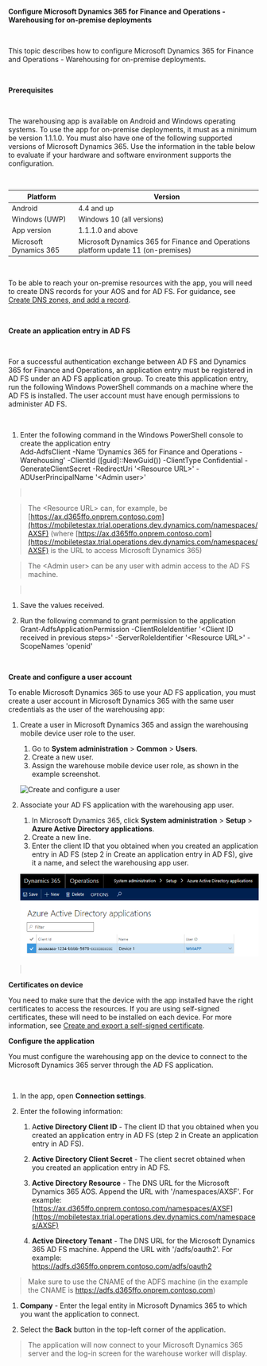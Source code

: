 **Configure Microsoft Dynamics 365 for Finance and Operations - Warehousing for
on-premise deployments**

 

This topic describes how to configure Microsoft Dynamics 365 for Finance and
Operations - Warehousing for on-premise deployments.

 

**Prerequisites**

 

The warehousing app is available on Android and Windows operating systems. To
use the app for on-premise deployments, it must as a minimum be version 1.1.1.0.
You must also have one of the following supported versions of Microsoft Dynamics
365. Use the information in the table below to evaluate if your hardware and
software environment supports the configuration.

 

| Platform               | Version                                                                            |
|------------------------|------------------------------------------------------------------------------------|
| Android                | 4.4 and up                                                                         |
| Windows (UWP)          | Windows 10 (all versions)                                                          |
| App version            | 1.1.1.0 and above                                                                  |
| Microsoft Dynamics 365 | Microsoft Dynamics 365 for Finance and Operations platform update 11 (on-premises) |

 

To be able to reach your on-premise resources with the app, you will need to
create DNS records for your AOS and for AD FS. For guidance, see [Create DNS
zones, and add a
record](https://docs.microsoft.com/en-us/dynamics365/unified-operations/dev-itpro/deployment/setup-deploy-on-premises-environments#createdns).

 

**Create an application entry in AD FS**

 

For a successful authentication exchange between AD FS and Dynamics 365 for
Finance and Operations, an application entry must be registered in AD FS under
an AD FS application group. To create this application entry, run the following
Windows PowerShell commands on a machine where the AD FS is installed. The user
account must have enough permissions to administer AD FS.

 

1.  Enter the following command in the Windows PowerShell console to create the
    application entry  
    Add-AdfsClient -Name 'Dynamics 365 for Finance and Operations - Warehousing'
    -ClientId ([guid]::NewGuid()) -ClientType Confidential -GenerateClientSecret
    -RedirectUri '\<Resource URL\>' -ADUserPrincipalName '\<Admin user\>'

>    

>   The \<Resource URL\> can, for example, be
>   [https://ax.d365ffo.onprem.contoso.com](https://mobiletestax.trial.operations.dev.dynamics.com/namespaces/AXSF)
>   (where
>   [https://ax.d365ffo.onprem.contoso.com](https://mobiletestax.trial.operations.dev.dynamics.com/namespaces/AXSF)
>   is the URL to access Microsoft Dynamics 365)

>   The \<Admin user\> can be any user with admin access to the AD FS machine.

>    

1.  Save the values received.

2.  Run the following command to grant permission to the application  
    Grant-AdfsApplicationPermission -ClientRoleIdentifier '\<Client ID received
    in previous steps\>' -ServerRoleIdentifier '\<Resource URL\>' -ScopeNames
    'openid'

 

**Create and configure a user account**

To enable Microsoft Dynamics 365 to use your AD FS application, you must create
a user account in Microsoft Dynamics 365 with the same user credentials as the
user of the warehousing app:

1.  Create a user in Microsoft Dynamics 365 and assign the warehousing mobile
    device user role to the user.

    1.  Go to **System administration** \> **Common** \> **Users**.
    2.  Create a new user.
    3.  Assign the warehouse mobile device user role, as shown in the example
        screenshot.

    ![Create and configure a user](media/wmapp-users.jpg)

1.  Associate your AD FS application with the warehousing app user.

    1.  In Microsoft Dynamics 365, click **System administration** \> **Setup**
        \> **Azure Active Directory applications**.
    2.  Create a new line.
    3.  Enter the client ID that you obtained when you created an application
        entry in AD FS (step 2 in Create an application entry in AD FS), give it
        a name, and select the warehousing app user.

    ![Azure Active Drectory applications ](media/azure-active-directory.png)

>    

**Certificates on device**

You need to make sure that the device with the app installed have the right
certificates to access the resources. If you are using self-signed certificates,
these will need to be installed on each device. For more information, see
[Create and export a self-signed
certificate](https://technet.microsoft.com/en-us/library/ff710475(v=ws.10).aspx).

**Configure the application**

You must configure the warehousing app on the device to connect to the Microsoft
Dynamics 365 server through the AD FS application.

 

1.  In the app, open **Connection settings**.

2.  Enter the following information:

    1.  A**ctive Directory Client ID** - The client ID that you obtained when
        you created an application entry in AD FS (step 2 in Create an
        application entry in AD FS).

    2.  **Active Directory Client Secret** - The client secret obtained when you
        created an application entry in AD FS.

    3.  **Active Directory Resource** - The DNS URL for the Microsoft Dynamics
        365 AOS. Append the URL with '/namespaces/AXSF'. For example:
        [https://ax.d365ffo.onprem.contoso.com/namespaces/AXSF](https://mobiletestax.trial.operations.dev.dynamics.com/namespaces/AXSF)

    4.  **Active Directory Tenant** - The DNS URL for the Microsoft Dynamics 365
        AD FS machine. Append the URL with '/adfs/oauth2'. For example:  
        <https://adfs.d365ffo.onprem.contoso.com/adfs/oauth2>

>   Make sure to use the CNAME of the ADFS machine (in the example the CNAME is
>   <https://adfs.d365ffo.onprem.contoso.com>)

1.  **Company** - Enter the legal entity in Microsoft Dynamics 365 to which you
    want the application to connect.

2.  Select the **Back** button in the top-left corner of the application.

>   The application will now connect to your Microsoft Dynamics 365 server and
>   the log-in screen for the warehouse worker will display.
